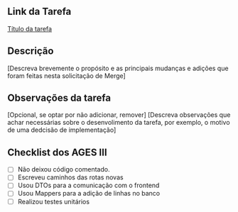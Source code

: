 ## Link da Tarefa

[Título da tarefa](ttps://tools.ages.pucrs.br/creative-flow/wiki/-/issues)

## Descrição

[Descreva brevemente o propósito e as principais mudanças e adições que foram feitas nesta solicitação de Merge]

## Observações da tarefa

[Opcional, se optar por não adicionar, remover]
[Descreva observações que achar necessárias sobre o desenvolimento da tarefa, por exemplo, o motivo de uma dedcisão de implementação]

## Checklist dos AGES III

- [ ] Não deixou código comentado.
- [ ] Escreveu caminhos das rotas novas
- [ ] Usou DTOs para a comunicação com o frontend
- [ ] Usou Mappers para a adição de linhas no banco
- [ ] Realizou testes unitários
